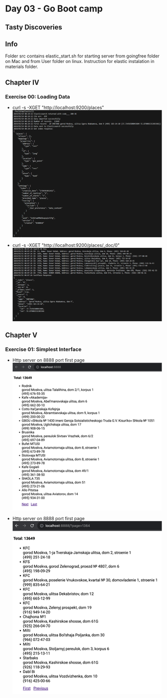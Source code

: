 # Day 03 - Go Boot camp

## Tasty Discoveries

## Info
Folder src contains elastic_start.sh for starting server from goingfree folder on Mac and from User folder on linux. Instruction for elastic instalation in materials folder.


## Chapter IV
### Exercise 00: Loading Data

* curl -s -XGET "http://localhost:9200/places"
![curl -s -XGET "http://localhost:9200/places"](ex00/img/ex00-0.png "Title")

* curl -s -XGET "http://localhost:9200/places/_doc/0"
![curl -s -XGET "http://localhost:9200/places/_doc/0"](ex00/img/ex00-1.png)

## Chapter V
### Exercise 01: Simplest Interface

* Http server on 8888 port first page
![Http server on 8888 port first page](ex01/img/ex01-0.png "First page")

* Http server on 8888 port first page
![Http server on 8888 port first page](ex01/img/ex01-1.png "Last page")
